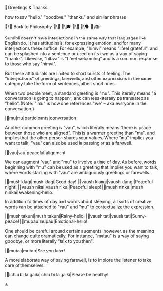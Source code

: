 📛Greetings
& Thanks

how to say \"hello,\"
\"goodbye,\" \"thanks,\"
and similar phrases

🔗\🧠 Back to Philosophy
🔗\🚀
🔗\🎓
🔗\🌳
🔗\🗣️
🔗\📚

Sumibli doesn't have interjections in the same way that languages like English do. It has attitudinals, for expressing emotion, and for many interjections these suffice. For example, "himvi" means "I feel grateful", and can be splashed into a sentence or used on its own as a way of saying "thanks". Likewise, "hibva" is "I feel welcoming" and is a common response to those who say "himvi".

But these attitudinals are limited to short bursts of feeling. The "interjections" of greetings, farewells, and other expressions in the same category take the form of sentences, albeit short ones.

When two people meet, a standard greeting is "mu". This literally means "a conversation is going to happen", and can less-literally be translated as "hello". (Note: "imu" is how one references "we" – aka everyone in the conversation.)

|🎏mu|mu|participants|conversation

Another common greeting is "vau", which literally means "there is peace between those who are aligned". This is a warmer greeting than "mu", and implies that the other person shares your values. Where "mu" implies you want to talk, "vau" can also be used in passing or as a farewell.

|🎏vau|vau|peaceful|alignment

We can augment "vau" and "mu" to involve a time of day. As before, words beginning with "mu" can be used as a greeting that implies you want to talk, where words starting with "vau" are ambiguously greetings or farewells.

|🎏mush klagi|mush klagi|Good day!
|🎏vaush klangi|vaush klangi|Peaceful night!
|🎏vaush nikai|vaush nikai|Peaceful sleep!
|🎏mush ninkai|mush ninkai|Awakening-hello.

In addition to times of day and words about sleeping, all sorts of creative words can be attached to "vau" and "mu" to contextualize the expression.

|🎏mush takuni|mush takuni|Rainy-hello!
|🎏vaush tati|vaush tati|Sunny-peace!
|🎏mupau|mupau|Emotional-hello!

One should be careful around certain augments, however, as the meaning can change quite dramatically. For instance, "mutau" is a way of saying goodbye, or more literally "talk to you then".

|🎏mutau|mutau|See you later!

A more elaborate way of saying farewell, is to implore the listener to take care of themselves.

|🎏ichiu bi la gaiki|ichiu bi la gaiki|Please be healthy!

🔝
